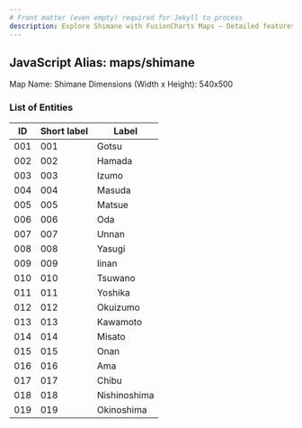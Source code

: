 ```yaml
---
# Front matter (even empty) required for Jekyll to process
description: Explore Shimane with FusionCharts Maps – Detailed features for seamless integration. Try now & enhance your data visualization today! 
---
```


## JavaScript Alias: maps/shimane

Map Name: Shimane
Dimensions (Width x Height): 540x500





### List of Entities

ID | Short label | Label
---|---|---|
001|001|Gotsu
002|002|Hamada
003|003|Izumo
004|004|Masuda
005|005|Matsue
006|006|Oda
007|007|Unnan
008|008|Yasugi
009|009|Iinan
010|010|Tsuwano
011|011|Yoshika
012|012|Okuizumo
013|013|Kawamoto
014|014|Misato
015|015|Onan
016|016|Ama
017|017|Chibu
018|018|Nishinoshima
019|019|Okinoshima